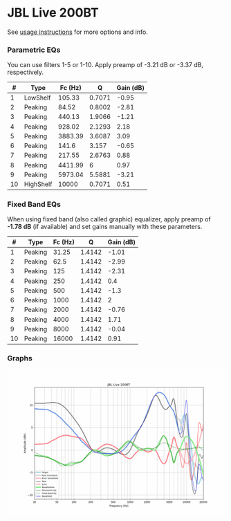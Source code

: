 # JBL Live 200BT
See [usage instructions](https://github.com/jaakkopasanen/AutoEq#usage) for more options and info.

### Parametric EQs
You can use filters 1-5 or 1-10. Apply preamp of -3.21 dB or -3.37 dB, respectively.

|   # | Type      |   Fc (Hz) |      Q |   Gain (dB) |
|-----|-----------|-----------|--------|-------------|
|   1 | LowShelf  |    105.33 | 0.7071 |       -0.95 |
|   2 | Peaking   |     84.52 | 0.8002 |       -2.81 |
|   3 | Peaking   |    440.13 | 1.9066 |       -1.21 |
|   4 | Peaking   |    928.02 | 2.1293 |        2.18 |
|   5 | Peaking   |   3883.39 | 3.6087 |        3.09 |
|   6 | Peaking   |    141.6  | 3.157  |       -0.65 |
|   7 | Peaking   |    217.55 | 2.6763 |        0.88 |
|   8 | Peaking   |   4411.99 | 6      |        0.97 |
|   9 | Peaking   |   5973.04 | 5.5881 |       -3.21 |
|  10 | HighShelf |  10000    | 0.7071 |        0.51 |

### Fixed Band EQs
When using fixed band (also called graphic) equalizer, apply preamp of **-1.78 dB** (if available) and set gains manually with these parameters.

|   # | Type    |   Fc (Hz) |      Q |   Gain (dB) |
|-----|---------|-----------|--------|-------------|
|   1 | Peaking |     31.25 | 1.4142 |       -1.01 |
|   2 | Peaking |     62.5  | 1.4142 |       -2.99 |
|   3 | Peaking |    125    | 1.4142 |       -2.31 |
|   4 | Peaking |    250    | 1.4142 |        0.4  |
|   5 | Peaking |    500    | 1.4142 |       -1.3  |
|   6 | Peaking |   1000    | 1.4142 |        2    |
|   7 | Peaking |   2000    | 1.4142 |       -0.76 |
|   8 | Peaking |   4000    | 1.4142 |        1.71 |
|   9 | Peaking |   8000    | 1.4142 |       -0.04 |
|  10 | Peaking |  16000    | 1.4142 |        0.91 |

### Graphs
![](./JBL%20Live%20200BT.png)
